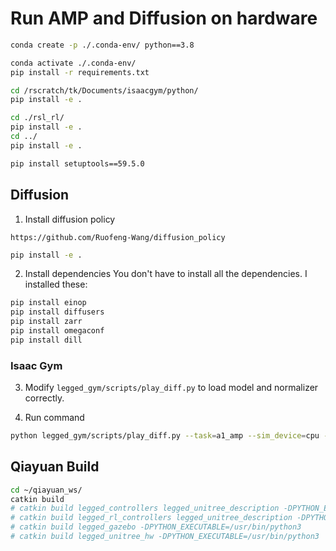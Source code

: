 # Run AMP and Diffusion on hardware #

```bash
conda create -p ./.conda-env/ python==3.8
```

```bash
conda activate ./.conda-env/
pip install -r requirements.txt
```

```bash
cd /rscratch/tk/Documents/isaacgym/python/
pip install -e .
```

```bash
cd ./rsl_rl/
pip install -e .
cd ../
pip install -e .
```

```bash
pip install setuptools==59.5.0
```


## Diffusion


1. Install diffusion policy

```https://github.com/Ruofeng-Wang/diffusion_policy```


```bash
pip install -e .
```

2. Install dependencies
You don't have to install all the dependencies. I installed these: 

```bash
pip install einop
pip install diffusers
pip install zarr
pip install omegaconf
pip install dill
```

### Isaac Gym

3. Modify ```legged_gym/scripts/play_diff.py``` to load model and normalizer correctly. 

4. Run command

```bash
python legged_gym/scripts/play_diff.py --task=a1_amp --sim_device=cpu --rl_device=cpu
```


## Qiayuan Build

```bash
cd ~/qiayuan_ws/
catkin build
# catkin build legged_controllers legged_unitree_description -DPYTHON_EXECUTABLE=/usr/bin/python3
# catkin build legged_rl_controllers legged_unitree_description -DPYTHON_EXECUTABLE=/usr/bin/python3
# catkin build legged_gazebo -DPYTHON_EXECUTABLE=/usr/bin/python3
# catkin build legged_unitree_hw -DPYTHON_EXECUTABLE=/usr/bin/python3
```
